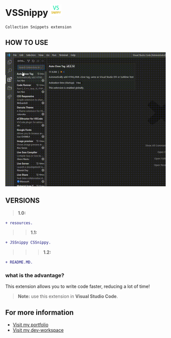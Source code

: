 # VSSnippy ![img](https://github.com/papchenko/VSSnippy/blob/main/resources/icon.png?raw=true)

```
Collection Snippets extension
```

## HOW TO USE

![gif](https://github.com/papchenko/VSSnippy/blob/main/resources/vssnippy.gif?raw=true)

## VERSIONS

> **1.0:**

```diff
+ resources.
```

> > **1.1:**

```diff
+ JSSnippy CSSnippy.
```

> > > **1.2:**

```diff
+ README.MD.
```

### what is the advantage?

This extension allows you to write code faster, reducing a lot of time!

> **Note:** use this extension in **Visual Studio Code**.

## For more information

- [Visit my portfolio](http://papchenko.com/)
- [Visit my dev-workspace](https://papchenko.dev/)
